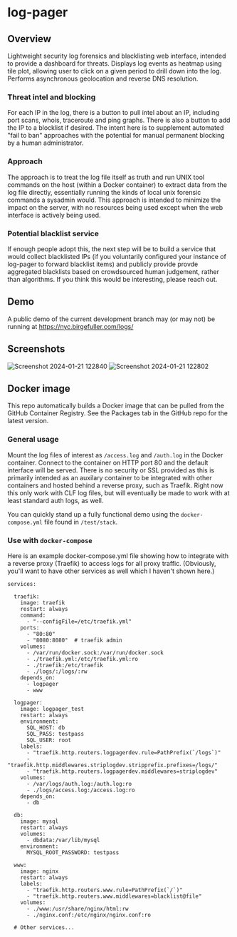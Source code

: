 # log-pager

## Overview
Lightweight security log forensics and blacklisting web interface, intended to provide a dashboard for threats.
Displays log events as heatmap using tile plot, allowing user
to click on a given period to drill down into the log. Performs asynchronous
geolocation and reverse DNS resolution.

### Threat intel and blocking
For each IP in the log, there is a button to pull intel about an IP, including port scans, whois,
traceroute and ping graphs. There is also a button to add the IP to a blocklist
if desired. The intent here is to supplement automated "fail to ban" approaches with
the potential for manual permanent blocking by a human administrator.

### Approach
The approach is to treat the log file itself as truth and run UNIX tool commands
on the host (within a Docker container) to extract data from the log file
directly, essentially running the kinds of local unix forensic commands a
sysadmin would. This approach is intended to
minimize the impact on the server, with no resources being used except when the
web interface is actively being used.

### Potential blacklist service
If enough people adopt this, the next step will be to build a service that
would collect blacklisted IPs (if you voluntarily configured your instance of
log-pager to forward blacklist items) and publicly provide
provde aggregated blacklists based on crowdsourced human judgement, rather than algorithms.
If you think this would be interesting, please reach out.

## Demo
A public demo of the current development branch may (or may not) be running
at <https://nyc.birgefuller.com/logs/>

## Screenshots
![Screenshot 2024-01-21 122840](https://github.com/jonbirge/logpager/assets/660566/d2e5adb1-2308-476d-9c62-3888ceff5bc9)
![Screenshot 2024-01-21 122802](https://github.com/jonbirge/logpager/assets/660566/b2f53624-5f2c-46fc-b75b-58e2eb4c9333)

## Docker image
This repo automatically builds a Docker image that can be pulled from the
GitHub Container Registry. See the Packages tab in the GitHub repo for the
latest version.

### General usage
Mount the log files of interest as `/access.log` and `/auth.log` in the Docker
container. Connect to the container on HTTP port 80 and the default interface
will be served. There is no security or SSL provided as this is primarily
intended as an auxilary container to be integrated with other containers and
hosted behind a reverse proxy, such as Traefik. Right now this only work with
CLF log files, but will eventually be made to work with at least standard auth
logs, as well.

You can quickly stand up a fully functional demo using the `docker-compose.yml` file
found in `/test/stack`.

### Use with `docker-compose`
Here is an example docker-compose.yml file showing how to integrate with a
reverse proxy (Traefik) to access logs for all proxy traffic. (Obviously, you'll
want to have other services as well which I haven't shown here.)
```
services:

  traefik:
    image: traefik
    restart: always
    command:
      - "--configFile=/etc/traefik.yml"
    ports:
      - "80:80"
      - "8080:8080"  # traefik admin
    volumes:
      - /var/run/docker.sock:/var/run/docker.sock
      - ./traefik.yml:/etc/traefik.yml:ro
      - ./traefik:/etc/traefik
      - ./logs/:/logs/:rw
    depends_on:
      - logpager
      - www

  logpager:
    image: logpager_test
    restart: always
    environment:
      SQL_HOST: db
      SQL_PASS: testpass
      SQL_USER: root
    labels:
      - "traefik.http.routers.logpagerdev.rule=PathPrefix(`/logs`)"
      - "traefik.http.middlewares.striplogdev.stripprefix.prefixes=/logs/"
      - "traefik.http.routers.logpagerdev.middlewares=striplogdev"
    volumes:
      - /var/logs/auth.log:/auth.log:ro
      - ./logs/access.log:/access.log:ro
    depends_on:
      - db

  db:
    image: mysql
    restart: always
    volumes:
      - dbdata:/var/lib/mysql
    environment:
      MYSQL_ROOT_PASSWORD: testpass

  www:
    image: nginx
    restart: always
    labels:
      - "traefik.http.routers.www.rule=PathPrefix(`/`)"
      - "traefik.http.routers.www.middlewares=blacklist@file"
    volumes:
      - ./www:/usr/share/nginx/html:rw
      - ./nginx.conf:/etc/nginx/nginx.conf:ro

  # Other services...
```

